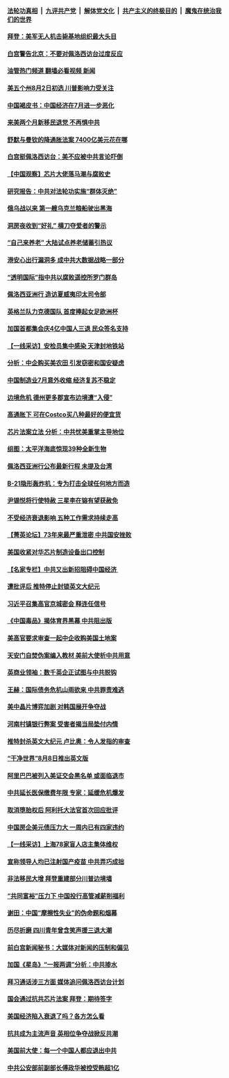 ####  [法轮功真相](../../../../basic/blob/master/README.md?t=08021401) &nbsp;|&nbsp; [九评共产党](../../../../9ping.md/blob/master/README.md?t=08021401) &nbsp;|&nbsp; [解体党文化](../../../../jtdwh.md/blob/master/README.md?t=08021401)  &nbsp;|&nbsp; [共产主义的终极目的](../../../../gczydzjmd.md/blob/master/README.md?t=08021401) &nbsp;|&nbsp; [魔鬼在统治我们的世界](../../../../mgztzwmdsj.md/blob/master/README.md?t=08021401) 

#### [拜登：美军无人机击毙基地组织最大头目](../pages/nf4514/n13793546.md?t=08021401) 

#### [白宫警告北京：不要对佩洛西访台过度反应](../pages/nf4514/n13793433.md?t=08021401) 

#### [油管热门频道 翻墙必看视频 新闻](http://45.76.130.85:81/youtube.html?08021401)

#### [美五个州8月2日初选 川普影响力受关注](../pages/nf4514/n13793424.md?t=08021401) 

#### [中国褐皮书：中国经济在7月进一步恶化](../pages/nf4514/n13793440.md?t=08021401) 

#### [来美两个月新移民退党 不再惧中共](../pages/nf4514/n13792058.md?t=08021401) 

#### [舒默与曼钦的降通胀法案 7400亿美元花在哪](../pages/nf4514/n13793348.md?t=08021401) 

#### [白宫挺佩洛西访台：美不应被中共言论吓倒](../pages/nf4514/n13793411.md?t=08021401) 

#### [【中国观察】芯片大佬落马潮与腐败史](../pages/nf4514/n13793211.md?t=08021401) 

#### [研究报告：中共对法轮功实施“群体灭绝”](../pages/nf4514/n13791984.md?t=08021401) 

#### [俄乌战以来 第一艘乌克兰粮船驶出黑海](../pages/nf4514/n13793176.md?t=08021401) 

#### [洞房夜收到“好礼” 横刀夺爱者的警示](../pages/nf4514/n13785564.md?t=08021401) 

#### [“自己来养老” 大陆试点养老储蓄引热议](../pages/nf4514/n13792981.md?t=08021401) 

#### [港安心出行漏洞多 成中共大数据战略一部分](../pages/nf4514/n13793044.md?t=08021401) 

#### [“透明国际”指中共以腐败遥控所罗门群岛](../pages/nf4514/n13793056.md?t=08021401) 

#### [佩洛西亚洲行 造访夏威夷印太司令部](../pages/nf4514/n13792797.md?t=08021401) 

#### [英格兰队力克德国队 首度捧起女足欧洲杯](../pages/nf4514/n13792817.md?t=08021401) 

#### [加国首都集会庆4亿中国人三退 民众签名支持](../pages/nf4514/n13792803.md?t=08021401) 

#### [【一线采访】安检员集中感染 天津封地铁站](../pages/nf4514/n13792778.md?t=08021401) 

#### [分析：中企购买美农田 引发窃密和国安疑虑](../pages/nf4514/n13792341.md?t=08021401) 

#### [中国制造业7月意外收缩 经济复苏不稳定](../pages/nf4514/n13792690.md?t=08021401) 

#### [边境危机 德州更多郡宣布边境遭“入侵”](../pages/nf4514/n13792410.md?t=08021401) 

#### [高通胀下 可在Costco买八种最好的便宜货](../pages/nf4514/n13786687.md?t=08021401) 

#### [芯片法案立法 分析：中共忧美重掌主导地位](../pages/nf4514/n13792556.md?t=08021401) 

#### [组图：太平洋海底惊现39种全新生物](../pages/nf4514/n13792047.md?t=08021401) 

#### [佩洛西亚洲行公布最新行程 未提及台湾](../pages/nf4514/n13792591.md?t=08021401) 

#### [B-21隐形轰炸机：专为打击全球任何地方而造](../pages/nf4514/n13789075.md?t=08021401) 

#### [尹锡悦将行使特赦 三星李在镕有望获赦免](../pages/nf4514/n13792526.md?t=08021401) 

#### [不受经济衰退影响 五种工作需求持续走高](../pages/nf4514/n13792032.md?t=08021401) 

#### [【菁英论坛】73年来最严重泄密 中共国安挫败](../pages/nf4514/n13792398.md?t=08021401) 

#### [美国收紧对华芯片制造设备出口控制](../pages/nf4514/n13792386.md?t=08021401) 

#### [【名家专栏】中共又出新招阻碍中国经济 ](../pages/nf4514/n13791726.md?t=08021401) 

#### [遭批评后 推特停止封锁英文大纪元](../pages/nf4514/n13792385.md?t=08021401) 

#### [习近平召集高官京城密会 释连任信号](../pages/nf4514/n13792361.md?t=08021401) 

#### [《中国毒品》揭体育界黑幕 中共阻出版](../pages/nf4514/n13792248.md?t=08021401) 

#### [美高官要求审查一起中企收购美国土地案](../pages/nf4514/n13792327.md?t=08021401) 

#### [天安门自焚伪案编入教材 美前大使析中共用意](../pages/nf4514/n13791932.md?t=08021401) 

#### [英商业领袖：数千英企正试图与中共脱钩](../pages/nf4514/n13792097.md?t=08021401) 

#### [王赫：国际债务危机山雨欲来 中共罪责难逃](../pages/nf4514/n13792048.md?t=08021401) 

#### [美中晶片博弈加剧 对韩国展开争夺战](../pages/nf4514/n13792007.md?t=08021401) 

#### [河南村镇银行弊案 受害者揭当局垫付内情](../pages/nf4514/n13791990.md?t=08021401) 

#### [推特封杀英文大纪元 卢比奥：令人发指的审查](../pages/nf4514/n13791951.md?t=08021401) 

#### [“干净世界”8月8日推出英文版](../pages/nf4514/n13791929.md?t=08021401) 

#### [阿里巴巴被列入美证交会黑名单 或面临退市](../pages/nf4514/n13791857.md?t=08021401) 

#### [中共延长医保缴费年限 专家：延缓危机爆发](../pages/nf4514/n13791859.md?t=08021401) 

#### [取消堕胎权后 阿利托大法官首次回应批评](../pages/nf4514/n13791846.md?t=08021401) 

#### [中国房企美元债压力大 一周内已有四家违约](../pages/nf4514/n13791848.md?t=08021401) 

#### [【一线采访】上海78家盲人店主集体维权](../pages/nf4514/n13791517.md?t=08021401) 

#### [宣称领导人均已注射国产疫苗 中共弄巧成拙](../pages/nf4514/n13791829.md?t=08021401) 

#### [非法移民大增 拜登重建部分川普边境墙](../pages/nf4514/n13791708.md?t=08021401) 

#### [“共同富裕”压力下 中国投行高管减薪削福利](../pages/nf4514/n13791622.md?t=08021401) 

#### [谢田：中国“摩擦性失业”的伪命题和烟幕](../pages/nf4514/n13791273.md?t=08021401) 

#### [历尽折磨 四川青年曾含笑声援三退大潮](../pages/nf4514/n13791269.md?t=08021401) 

#### [前白宫新闻秘书：大媒体对新闻的压制和偏见](../pages/nf4514/n13791290.md?t=08021401) 

#### [加国《星岛》“一报两调”分析：中共掺水](../pages/nf4514/n13791733.md?t=08021401) 

#### [拜习通话涉三方面 媒体追问佩洛西访台计划](../pages/nf4514/n13791239.md?t=08021401) 

#### [国会通过抗共芯片法案 拜登：期待签字](../pages/nf4514/n13791153.md?t=08021401) 

#### [美国经济陷入衰退了吗？各方怎么看](../pages/nf4514/n13791167.md?t=08021401) 

#### [抗共成为主流声音 英相位争夺战掀反共潮](../pages/nf4514/n13791185.md?t=08021401) 

#### [美国前大使：每一个中国人都应退出中共](../pages/nf4514/n13790755.md?t=08021401) 

#### [中共公安部前副部长傅政华被控受贿超1亿](../pages/nf4514/n13791123.md?t=08021401) 

<img src='http://gfw-breaker.win/goodnews/indexes/nf4514.md' width='0px' height='0px'/>
